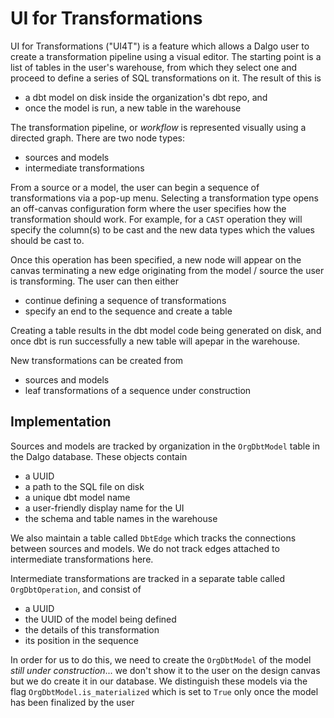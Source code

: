 # UI for Transformations

UI for Transformations ("UI4T") is a feature which allows a Dalgo user to create a transformation pipeline using a visual editor. The starting point is a list of tables in the user's warehouse, from which they select one and proceed to define a series of SQL transformations on it. The result of this is

- a dbt model on disk inside the organization's dbt repo, and
- once the model is run, a new table in the warehouse

The transformation pipeline, or _workflow_ is represented visually using a directed graph. There are two node types:

- sources and models
- intermediate transformations

From a source or a model, the user can begin a sequence of transformations via a pop-up menu. Selecting a transformation type opens an off-canvas configuration form where the user specifies how the transformation should work. For example, for a `CAST` operation they will specify the column(s) to be cast and the new data types which the values should be cast to.

Once this operation has been specified, a new node will appear on the canvas terminating a new edge originating from the model / source the user is transforming. The user can then either

- continue defining a sequence of transformations
- specify an end to the sequence and create a table

Creating a table results in the dbt model code being generated on disk, and once dbt is run successfully a new table will apepar in the warehouse.

New transformations can be created from 

- sources and models
- leaf transformations of a sequence under construction

## Implementation

Sources and models are tracked by organization in the `OrgDbtModel` table in the Dalgo database. These objects contain

- a UUID
- a path to the SQL file on disk
- a unique dbt model name
- a user-friendly display name for the UI
- the schema and table names in the warehouse

We also maintain a table called `DbtEdge` which tracks the connections between sources and models. We do not track edges attached to intermediate transformations here.

Intermediate transformations are tracked in a separate table called `OrgDbtOperation`, and consist of

- a UUID
- the UUID of the model being defined
- the details of this transformation
- its position in the sequence

In order for us to do this, we need to create the `OrgDbtModel` of the model _still under construction_... we don't show it to the user on the design canvas but we do create it in our database. We distinguish these models via the flag `OrgDbtModel.is_materialized` which is set to `True` only once the model has been finalized by the user


